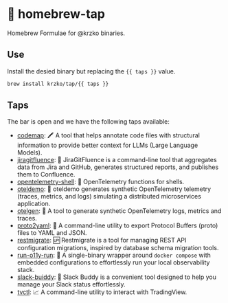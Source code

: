 # 🍺 homebrew-tap

Homebrew Formulae for @krzko binaries.

## Use

Install the desied binary but replacing the `{{ taps }}` value.

```sh
brew install krzko/tap/{{ taps }}
```

## Taps

The bar is open and we have the following taps available:

- [codemap](https://github.com/krzko/codemap): 🖍 A tool that helps annotate code files with structural information to provide better context for LLMs (Large Language Models).
- [jiragitfluence](https://github.com/krzko/jiragitfluence): 🔄 JiraGitFluence is a command-line tool that aggregates data from Jira and GitHub, generates structured reports, and publishes them to Confluence.
- [opentelemetry-shell](https://github.com/krzko/opentelemetry-shell): 🚦 OpenTelemetry functions for shells.
- [oteldemo](https://github.com/krzko/oteldemo): 🛜 oteldemo generates synthetic OpenTelemetry telemetry (traces, metrics, and logs) simulating a distributed microservices application.
- [otelgen](https://github.com/krzko/otelgen): 🤖 A tool to generate synthetic OpenTelemetry logs, metrics and traces.
- [proto2yaml](https://github.com/krzko/proto2yaml): 🔄 A command-line utility to export Protocol Buffers (proto) files to YAML and JSON.
- [restmigrate](https://github.com/krzko/restmigrate): 🆙 Restmigrate is a tool for managing REST API configuration migrations, inspired by database schema migration tools.
- [run-o11y-run](https://github.com/krzko/run-o11y-run): 🌯 A single-binary wrapper around `docker compose` with embedded configurations to effortlessly run your local observability stack.
- [slack-buiddy](https://github.com/krzko/slack-buddy): 🤝 Slack Buddy is a convenient tool designed to help you manage your Slack status effortlessly.
- [tvctl](https://github.com/krzko/tvctl): 📈 A command-line utility to interact with TradingView.

